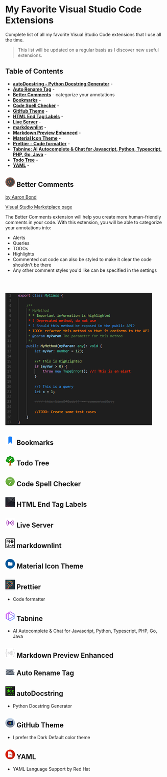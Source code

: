 # My Favorite Visual Studio Code Extensions

Complete list of all my favorite Visual Studio Code extensions that I use all the time.

> This list will be updated on a regular basis as I discover new useful extensions.

<!--------------------------------------------------->

## Table of Contents

- [<b>autoDocstring - Python Docstring Generator</b>](#-autodocstring) -
- [<b>Auto Rename Tag</b>](#-auto-rename-tag) -
- [<b>Better Comments</b>](#-better-comments) - categorize your annotations
- [<b>Bookmarks</b>](#-bookmarks) -
- [<b>Code Spell Checker</b>](#-code-spell-checker) -
- [<b>GitHub Theme</b>](#-github-theme) -
- [<b>HTML End Tag Labels</b>](#-html-end-tag-labels) -
- [<b>Live Server</b>](#-live-server) -
- [<b>markdownlint</b>](#-markdownlint) -
- [<b>Markdown Preview Enhanced</b>](#-markdown-preview-enhanced) -
- [<b>Material Icon Theme</b>](#-material-icon-theme) -
- [<b>Prettier - Code formatter</b>](#-prettier) -
- [<b>Tabnine: AI Autocomplete & Chat for Javascript, Python, Typescript, PHP, Go, Java</b>](#-tabnine) -
- [<b>Todo Tree</b>](#-todo-tree) -
- [<b>YAML</b>](#-yaml) -

<!--------------------------------------------------->

## ![better-comments-logo](images/better-comments.png) Better Comments

[by Aaron Bond](https://aaronbond.co.uk/)

[Visual Studio Marketplace page](https://marketplace.visualstudio.com/items?itemName=aaron-bond.better-comments)

The Better Comments extension will help you create more human-friendly comments in your code.
With this extension, you will be able to categorize your annotations into:

- Alerts
- Queries
- TODOs
- Highlights
- Commented out code can also be styled to make it clear the code shouldn't be there
- Any other comment styles you'd like can be specified in the settings
<br>
<br>

![better-comments-code](images/better-comments-code-example.png)

<!--------------------------------------------------->

## ![bookmarks-logo](images/bookmarks.png) Bookmarks

<!--------------------------------------------------->

## ![todo-tree-logo](images/todo-tree.png) Todo Tree

<!--------------------------------------------------->

## ![code-spell-checker-logo](images/code-spell-checker.png) Code Spell Checker

<!--------------------------------------------------->

## ![html-end-tag-labels-logo](images/html-end-tag-labels.png) HTML End Tag Labels

<!--------------------------------------------------->

## ![live-server-logo](images/live-server.png) Live Server

<!--------------------------------------------------->

## ![markdownlint-logo](images/markdownlint.png) markdownlint

<!--------------------------------------------------->

## ![material-icon-theme-logo](images/material-icon-theme.png) Material Icon Theme

<!--------------------------------------------------->

## ![prettier-logo](images/prettier.png) Prettier

- Code formatter

<!--------------------------------------------------->

## ![tabnine-logo](images/tabnine.png) Tabnine

- AI Autocomplete & Chat for Javascript, Python, Typescript, PHP, Go, Java

<!--------------------------------------------------->

## ![markdown-preview-enhanced-logo](images/markdown-preview-enhanced.png) Markdown Preview Enhanced

<!--------------------------------------------------->

## ![auto-rename-tag-logo](images/auto-rename-tag.png) Auto Rename Tag

<!--------------------------------------------------->

## ![autodocstring-logo](images/autodocstring.png) autoDocstring

- Python Docstring Generator

<!--------------------------------------------------->

## ![github-theme-logo](images/github-theme.png) GitHub Theme

- I prefer the Dark Default color theme

<!--------------------------------------------------->

## ![yaml-logo](images/yaml.png) YAML

- YAML Language Support by Red Hat
